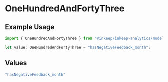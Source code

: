 # OneHundredAndFortyThree

## Example Usage

```typescript
import { OneHundredAndFortyThree } from "@inkeep/inkeep-analytics/models/operations";

let value: OneHundredAndFortyThree = "hasNegativeFeedback_month";
```

## Values

```typescript
"hasNegativeFeedback_month"
```